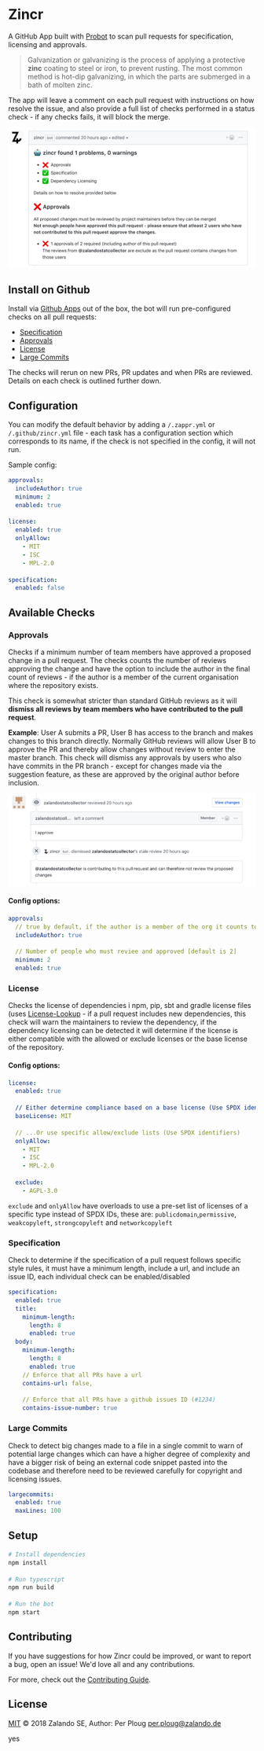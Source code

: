 # Zincr

A GitHub App built with [Probot](https://github.com/probot/probot) to scan pull requests for specification, licensing and approvals. 

> Galvanization or galvanizing is the process of applying a protective **zinc** coating to steel or iron, to prevent rusting. The most common method is hot-dip galvanizing, in which the parts are submerged in a bath of molten zinc.

The app will leave a comment on each pull request with instructions on how resolve the issue, and also provide a full list of checks performed in a status check - if any checks fails, it will block the merge.

![Screenshot](./Screenshot.png)

## Install on Github
Install via [Github Apps](https://github.com/apps/zincr) out of the box, the bot will run pre-configured checks on all pull requests:

- [Specification](#Specification)
- [Approvals](#Approvals)
- [License](#License)
- [Large Commits](#Large-Commits)

The checks will rerun on new PRs, PR updates and when PRs are reviewed. Details on each check is outlined further down.

## Configuration
You can modify the default behavior by adding a `/.zappr.yml` or `/.github/zincr.yml` file - each task has a configuration section which corresponds to its name, if the check is not specified in the config, it will not run. 

Sample config:

```yaml
approvals:
  includeAuthor: true
  minimum: 2
  enabled: true

license:
  enabled: true
  onlyAllow: 
    - MIT
    - ISC
    - MPL-2.0

specification:
  enabled: false
```

## Available Checks

### Approvals
Checks if a minimum number of team members have approved a proposed change in a pull request. The checks counts the number of reviews approving the change and have the option to include the author in the final count of reviews - if the author is a member of the current organisation where the repository exists. 

This check is somewhat stricter than standard GitHub reviews as it will **dismiss all reviews by team members who have contributed to the pull request**. 

**Example**: User A submits a PR, User B has access to the branch and makes changes to this branch directly. Normally GitHub reviews will allow User B to approve the PR and thereby allow changes without review to enter the master branch. This check will dismiss any approvals by users who also have commits in the PR branch - except for changes made via the suggestion feature, as these are approved by the original author before inclusion. 

![Screenshot](./Screenshot2.png)

#### Config options:
```yaml
approvals:
  // true by default, if the author is a member of the org it counts towards the total count of approvals
  includeAuthor: true
  
  // Number of people who must reviee and approved [default is 2]
  minimum: 2
  enabled: true
 ```

### License
Checks the license of dependencies i npm, pip, sbt and gradle license files (uses [License-Lookup](https://github.com/perploug/license-lookup) - if a pull request includes new dependencies, this check will warn the maintainers to review the dependency, if the dependency licensing can be detected it will determine if the license is either compatible with the allowed or exclude licenses or the base license of the repository.

#### Config options:
```yaml
license:
  enabled: true
  
  // Either determine compliance based on a base license (Use SPDX identifier):
  baseLicense: MIT
  
  // ...Or use specific allow/exclude lists (Use SPDX identifiers)
  onlyAllow: 
    - MIT
    - ISC
    - MPL-2.0
    
  exclude:
    - AGPL-3.0
 ```

`exclude` and `onlyAllow` have overloads to use a pre-set list of licenses of a specific type instead of SPDX IDs, 
these are: `publicdomain`,`permissive`, `weakcopyleft`, `strongcopyleft` and `networkcopyleft` 


### Specification
Check to determine if the specification of a pull request follows specific style rules, it must have a minimum length, include a url, and include an issue ID, each individual check can be enabled/disabled

```yaml
specification: 
  enabled: true
  title: 
    minimum-length:
      length: 8
      enabled: true
  body:
    minimum-length:
      length: 8
      enabled: true
    // Enforce that all PRs have a url  
    contains-url: false,
    
    // Enforce that all PRs have a github issues ID (#1234)
    contains-issue-number: true
```

### Large Commits
Check to detect big changes made to a file in a single commit to warn of potential large changes which can have a higher degree of complexity and have a bigger risk of being an external code snippet pasted into the codebase and therefore need to be reviewed carefully for copyright and licensing issues.

```yaml
largecommits: 
  enabled: true
  maxLines: 100
```

## Setup

```sh
# Install dependencies
npm install

# Run typescript
npm run build

# Run the bot
npm start
```

## Contributing

If you have suggestions for how Zincr could be improved, or want to report a bug, open an issue! We'd love all and any contributions.

For more, check out the [Contributing Guide](CONTRIBUTING.md).

## License

[MIT](LICENSE) © 2018 Zalando SE, Author: Per Ploug <per.ploug@zalando.de>

yes
